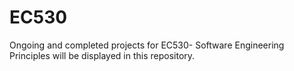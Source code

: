 # EC530
Ongoing and completed projects for EC530- Software Engineering Principles will be displayed in this repository.

